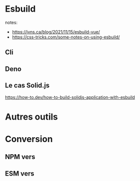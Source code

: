 # Esbuild

notes:
- https://jvns.ca/blog/2021/11/15/esbuild-vue/
- https://css-tricks.com/some-notes-on-using-esbuild/

## Cli

## Deno

## Le cas Solid.js
https://how-to.dev/how-to-build-solidjs-application-with-esbuild

# Autres outils

# Conversion

## NPM vers

## ESM vers

